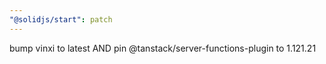 ```yaml
---
"@solidjs/start": patch
---
```


bump vinxi to latest AND pin @tanstack/server-functions-plugin to 1.121.21
